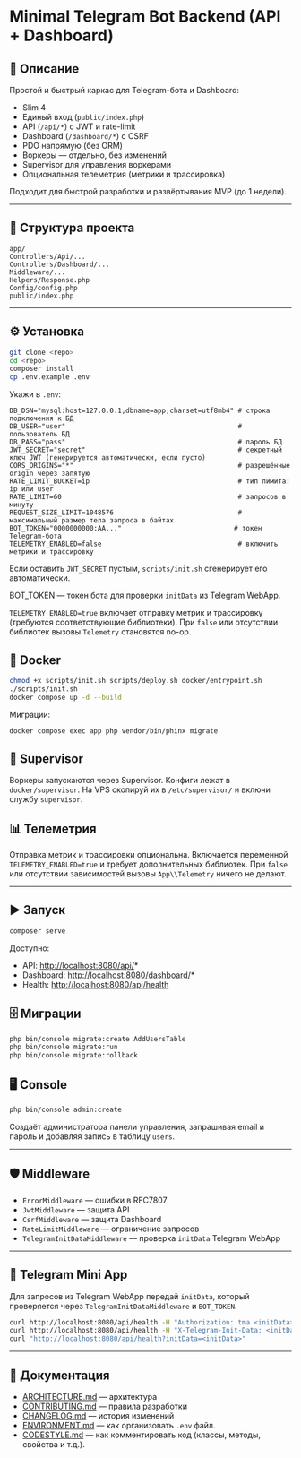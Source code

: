 # Minimal Telegram Bot Backend (API + Dashboard)

## 🚀 Описание
Простой и быстрый каркас для Telegram-бота и Dashboard:
- Slim 4
- Единый вход (`public/index.php`)
- API (`/api/*`) с JWT и rate-limit
- Dashboard (`/dashboard/*`) с CSRF
- PDO напрямую (без ORM)
- Воркеры — отдельно, без изменений
- Supervisor для управления воркерами
- Опциональная телеметрия (метрики и трассировка)

Подходит для быстрой разработки и развёртывания MVP (до 1 недели).

---

## 📂 Структура проекта

```
app/
Controllers/Api/...
Controllers/Dashboard/...
Middleware/...
Helpers/Response.php
Config/config.php
public/index.php
````

---

## ⚙️ Установка

```bash
git clone <repo>
cd <repo>
composer install
cp .env.example .env
````

Укажи в `.env`:

```
DB_DSN="mysql:host=127.0.0.1;dbname=app;charset=utf8mb4" # строка подключения к БД
DB_USER="user"                                           # пользователь БД
DB_PASS="pass"                                           # пароль БД
JWT_SECRET="secret"                                      # секретный ключ JWT (генерируется автоматически, если пусто)
CORS_ORIGINS="*"                                         # разрешённые origin через запятую
RATE_LIMIT_BUCKET=ip                                     # тип лимита: ip или user
RATE_LIMIT=60                                            # запросов в минуту
REQUEST_SIZE_LIMIT=1048576                               # максимальный размер тела запроса в байтах
BOT_TOKEN="0000000000:AA..."                            # токен Telegram-бота
TELEMETRY_ENABLED=false                                  # включить метрики и трассировку
```

Если оставить `JWT_SECRET` пустым, `scripts/init.sh` сгенерирует его автоматически.

BOT_TOKEN — токен бота для проверки `initData` из Telegram WebApp.

`TELEMETRY_ENABLED=true` включает отправку метрик и трассировку (требуются соответствующие библиотеки). При `false` или отсутствии библиотек вызовы `Telemetry` становятся no-op.

## 🐳 Docker

```bash
chmod +x scripts/init.sh scripts/deploy.sh docker/entrypoint.sh
./scripts/init.sh
docker compose up -d --build
```

Миграции:

```bash
docker compose exec app php vendor/bin/phinx migrate
```

## 👷 Supervisor

Воркеры запускаются через Supervisor. Конфиги лежат в `docker/supervisor`. На VPS скопируй их в `/etc/supervisor/` и включи службу `supervisor`.

## 📊 Телеметрия

Отправка метрик и трассировки опциональна. Включается переменной `TELEMETRY_ENABLED=true` и требует дополнительных библиотек. При `false` или отсутствии зависимостей вызовы `App\\Telemetry` ничего не делают.

---

## ▶️ Запуск

```bash
composer serve
```

Доступно:

* API: [http://localhost:8080/api/](http://localhost:8080/api/)\*
* Dashboard: [http://localhost:8080/dashboard/](http://localhost:8080/dashboard/)\*
* Health: [http://localhost:8080/api/health](http://localhost:8080/api/health)

## 🗄️ Миграции

```bash
php bin/console migrate:create AddUsersTable
php bin/console migrate:run
php bin/console migrate:rollback
```

## 🖥️ Console

```bash
php bin/console admin:create
```

Создаёт администратора панели управления, запрашивая email и пароль и добавляя запись в таблицу `users`.

---

## 🛡️ Middleware

* `ErrorMiddleware` — ошибки в RFC7807
* `JwtMiddleware` — защита API
* `CsrfMiddleware` — защита Dashboard
* `RateLimitMiddleware` — ограничение запросов
* `TelegramInitDataMiddleware` — проверка `initData` Telegram WebApp

---

## 📱 Telegram Mini App

Для запросов из Telegram WebApp передай `initData`, который проверяется через `TelegramInitDataMiddleware` и `BOT_TOKEN`.

```bash
curl http://localhost:8080/api/health -H "Authorization: tma <initData>"
curl http://localhost:8080/api/health -H "X-Telegram-Init-Data: <initData>"
curl "http://localhost:8080/api/health?initData=<initData>"
```

---

## 📖 Документация

* [ARCHITECTURE.md](ARCHITECTURE.md) — архитектура
* [CONTRIBUTING.md](CONTRIBUTING.md) — правила разработки
* [CHANGELOG.md](CHANGELOG.md) — история изменений
* [ENVIRONMENT.md](ENVIRONMENT.md) — как организовать `.env` файл.
* [CODESTYLE.md](CODESTYLE.md) — как комментировать код (классы, методы, свойства и т.д.).